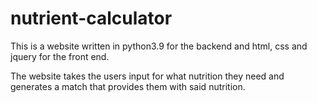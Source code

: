 # nutrient-calculator

This is a website written in python3.9 for the backend 
and html, css and jquery for the front end.

The website takes the users input for what nutrition they need
and generates a match that provides them with said nutrition.
